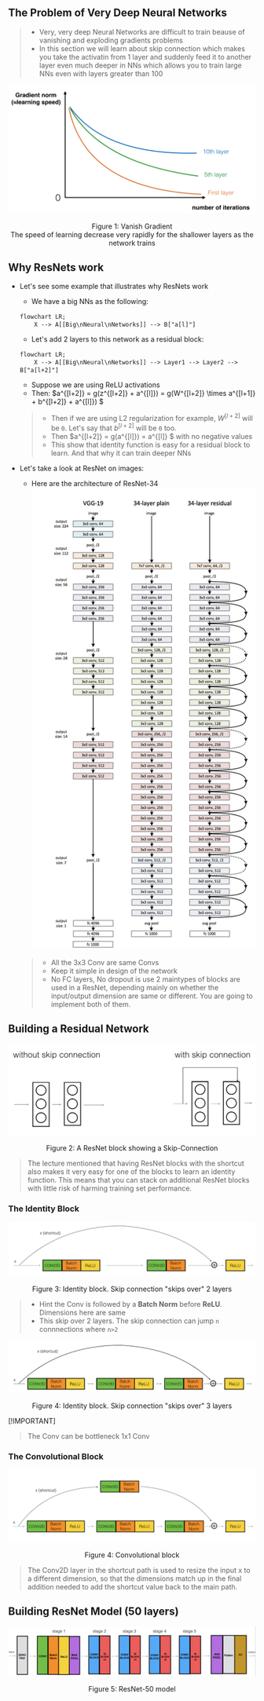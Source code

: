 ## The Problem of Very Deep Neural Networks
> - Very, very deep Neural Networks are difficult to train beause of vanishing and exploding gradients problems
> - In this section we will learn about skip connection which makes you take the activatin from 1 layer and suddenly feed it to another layer even much deeper in NNs which allows you to train large NNs even with layers greater than 100

![](img/vanishing_grad_kiank.png)

<p style="text-align: center">Figure 1: Vanish Gradient</br>The speed of learning decrease very rapidly for the shallower layers as the network trains</p>

## Why ResNets work
- Let's see some example that illustrates why ResNets work
    - We have a big NNs as the following:
    ```mermaid
    flowchart LR;
        X --> A[[Big\nNeural\nNetworks]] --> B["a[l]"]
    ```
    - Let's add 2 layers to this network as a residual block:
    ```mermaid
    flowchart LR;
        X --> A[[Big\nNeural\nNetworks]] --> Layer1 --> Layer2 --> B["a[l+2]"]
    ```
    - Suppose we are using ReLU activations
    - Then: $a^{[l+2]} = g(z^{[l+2]} + a^{[l]}) = g(W^{[l+2]} \times a^{[l+1]} + b^{[l+2]} + a^{[l]}) $
    > - Then if we are using L2 regularization for example, $W^{[l+2]}$ will be `0`. Let's say that $b^{[l+2]}$ will be `0` too.
    > - Then $a^{[l+2]} = g(a^{[l]}) = a^{[l]} $ with no negative values
    > - This show that identity function is easy for a residual block to learn. And that why it can train deeper NNs

- Let's take a look at ResNet on images:
    - Here are the architecture of ResNet-34
    ![Alt text](img/resNet.jpg)
    > - All the 3x3 Conv are same Convs
    > - Keep it simple in design of the network
    > - No FC layers, No dropout is use
    > 2 maintypes of blocks are used in a ResNet, depending mainly on whether the input/output dimension are same or different. You are going to implement both of them.

## Building a Residual Network

![](img/skip_connection_kiank.png)

<p style="text-align: center">Figure 2: A ResNet block showing a Skip-Connection</p>

> The lecture mentioned that having ResNet blocks with the shortcut also makes it very easy for one of the blocks to learn an identity function. This means that you can stack on additional ResNet blocks with little risk of harming training set performance.

### The Identity Block

![](img/idblock2_kiank.png)
<p style="text-align: center">Figure 3: Identity block. Skip connection "skips over" 2 layers</p>

> - Hint the Conv is followed by a **Batch Norm** before **ReLU**. Dimensions here are same
> - This skip over 2 layers. The skip connection can jump `n` connnections where `n>2`


![](img/idblock3_kiank.png)
<p style="text-align: center">Figure 4: Identity block. Skip connection "skips over" 3 layers</p>

[!IMPORTANT]
> The Conv can be bottleneck 1x1 Conv

### The Convolutional Block

![](img/convblock_kiank.png)
<p style="text-align: center">Figure 4: Convolutional block</p>

> The Conv2D layer in the shortcut path is used to resize the input x to a different dimension, so that the dimensions match up in the final addition needed to add the shortcut value back to the main path.

## Building ResNet Model (50 layers)

![](img/resnet_kiank.png)
<p style="text-align: center">Figure 5: ResNet-50 model</p>
